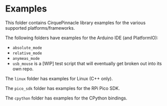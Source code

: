 # Examples

This folder contains CirquePinnacle library examples for the various supported platforms/frameworks.

The following folders have examples for the Arduino IDE (and PlatformIO):

- `absolute_mode`
- `relative_mode`
- `anymeas_mode`
- `usb_mouse` is a [WIP] test script that will eventually get broken out into its own repo.

The `linux` folder has examples for Linux (C++ only).

The `pico_sdk` folder has examples for the RPi Pico SDK.

The `cpython` folder has examples for the CPython bindings.
